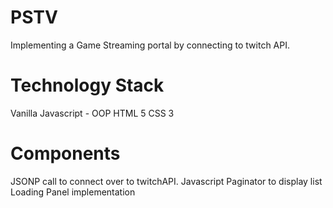 # PSTV

Implementing a Game Streaming portal by connecting to twitch API.

# Technology Stack

Vanilla Javascript - OOP
HTML 5
CSS 3

# Components

JSONP call to connect over to twitchAPI.
Javascript Paginator to display list
Loading Panel implementation


